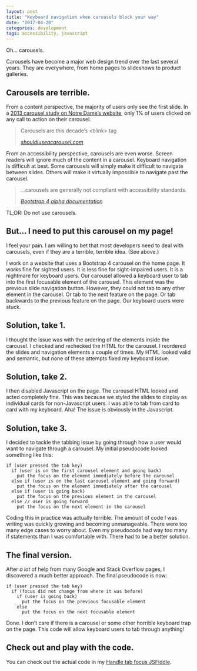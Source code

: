 ```yaml
---
layout: post
title: "Keyboard navigation when carousels block your way"
date: "2017-04-20"
categories: development
tags: accessibility, javascript
---
```


Oh... carousels.

Carousels have become a major web design trend over the last several years. They are everywhere, from home pages to slideshows to product galleries.

<h2>Carousels are terrible.</h2>

From a content perspective, the majority of users only see the first slide. In a [2013 carousel study on Notre Dame’s website](https://erikrunyon.com/2013/01/carousel-stats/), only 1% of users clicked on any call to action on their carousel.

<blockquote>
  <p>Carousels are this decade’s &lt;blink&gt; tag</p>
  <cite><a href="http://shouldiuseacarousel.com/">shouldiuseacarousel.com</a></cite>
</blockquote>

From an accessibility perspective, carousels are even worse. Screen readers will ignore much of the content in a carousel. Keyboard navigation is difficult at best. Some carousels will simply make it difficult to navigate between slides. Others will make it virtually impossible to navigate past the carousel.

<blockquote>
  <p>...carousels are generally not compliant with accessibility standards.</p>
  <cite><a href="https://v4-alpha.getbootstrap.com/components/carousel/">Bootstrap 4 alpha documentation</a></cite>
</blockquote>

TL;DR: Do not use carousels.

<h2>But... I need to put this carousel on my page!</h2>

I feel your pain. I am willing to bet that most developers need to deal with carousels, even if they are a terrible, terrible idea. (See above.)

I work on a website that uses a Bootstrap 4 carousel on the home page. It works fine for sighted users. It is less fine for sight-impaired users. It is a nightmare for keyboard users. Our carousel allowed a keyboard user to tab into the first focusable element of the carousel. This element was the previous slide navigation button. However, they could not tab to any other element in the carousel. Or tab to the next feature on the page. Or tab backwards to the previous feature on the page. Our keyboard users were stuck.

<h2>Solution, take 1.</h2>

I thought the issue was with the ordering of the elements inside the carousel. I checked and rechecked the HTML for the carousel. I reordered the slides and navigation elements a couple of times. My HTML looked valid and semantic, but none of these attempts fixed my keyboard issue.

<h2>Solution, take 2.</h2>

I then disabled Javascript on the page. The carousel HTML looked and acted completely fine. This was because we styled the slides to display as individual cards for non-Javascript users. I was able to tab from card to card with my keyboard. Aha! The issue is obviously in the Javascript.

<h2>Solution, take 3.</h2>

I decided to tackle the tabbing issue by going through how a user would want to navigate through a carousel. My initial pseudocode looked something like this:

<pre><code>if (user pressed the tab key)
  if (user is on the first carousel element and going back)
    put the focus on the element immediately before the carousel
  else if (user is on the last carousel element and going forward)
    put the focus on the element immediately after the carousel
  else if (user is going back)
    put the focus on the previous element in the carousel
  else // user is going forward
    put the focus on the next element in the carousel
</code></pre>

Coding this in practice was actually terrible. The amount of code I was writing was quickly growing and becoming unmanageable. There were too many edge cases to worry about. Even my pseudocode had way too many if statements than I was comfortable with. There had to be a better solution.

<h2>The final version.</h2>

After <em>a lot</em> of help from many Google and Stack Overflow pages, I discovered a much better approach. The final pseudocode is now:

<pre><code>if (user pressed the tab key)
  if (focus did not change from where it was before)
    if (user is going back)
      put the focus on the previous focusable element
    else
      put the focus on the next focusable element
</code></pre>

Done. I don’t care if there is a carousel or some other horrible keyboard trap on the page. This code will allow keyboard users to tab through anything!

<h2>Check out and play with the code.</h2>

You can check out the actual code in my [Handle tab focus JSFiddle](https://jsfiddle.net/jonihalabi/o4ps8Lsq/).
